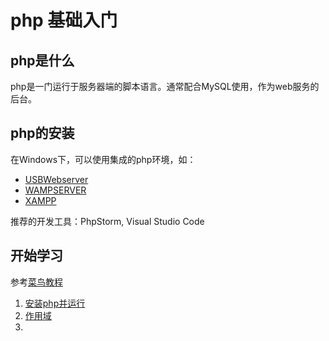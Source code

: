 # php 基础入门

## php是什么

php是一门运行于服务器端的脚本语言。通常配合MySQL使用，作为web服务的后台。

## php的安装

在Windows下，可以使用集成的php环境，如：

- [USBWebserver](https://usbwebserver.yura.mk.ua/)
- [WAMPSERVER](http://www.wampserver.com/en/)
- [XAMPP](https://www.apachefriends.org/zh_cn/index.html)

推荐的开发工具：PhpStorm, Visual Studio Code

## 开始学习

参考[菜鸟教程](http://www.runoob.com/php/php-tutorial.html)

1. [安装php并运行](index.php)
1. [作用域](index.1.php)
1. [](index.1.php)